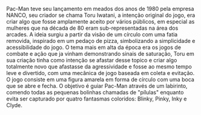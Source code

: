  Pac-Man teve seu lançamento em meados dos anos de 1980 pela empresa NANCO, seu criador se chama Toru Iwatani, a intenção original do jogo, era criar algo que fosse amplamente aceito por vários públicos, em especial as mulheres que na década de 80 eram sub-representadas na área dos arcades. A ideia surgiu a partir da visão de um círculo com uma fatia removida, inspirado em um pedaço de pizza, simbolizando a simplicidade e acessibilidade do jogo.
 O tema mais em alta da época era os jogos de combate e ação que ja vinham demonstrando sinais de saturação, Toru em sua criação tinha como intenção se afastar desse topico e criar algo totalmente novo que afastasse da agressividade e fosse ao mesmo tempo leve e divertido, com uma mecânica de jogo baseada em coleta e evitação.
 O jogo consiste em uma figura amarela em forma de círculo com uma boca que se abre e fecha. O objetivo é guiar Pac-Man através de um labirinto, comendo todas as pequenas bolinhas chamadas de "pílulas" enquanto evita ser capturado por quatro fantasmas coloridos: Blinky, Pinky, Inky e Clyde.
